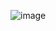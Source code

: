 ![image](https://github.com/kristjankristinsson/Learn-JS-with-AI/assets/97900321/9f364140-f28f-46b5-b03a-cbc80eb655fe)
